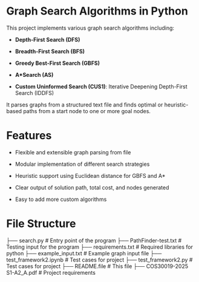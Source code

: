 # Graph Search Algorithms in Python
This project implements various graph search algorithms including:

* **Depth-First Search (DFS)**

* **Breadth-First Search (BFS)**

* **Greedy Best-First Search (GBFS)**

* **A*Search (AS)**

* **Custom Uninformed Search (CUS1)**: Iterative Deepening Depth-First Search (IDDFS)

It parses graphs from a structured text file and finds optimal or heuristic-based paths from a start node to one or more goal nodes.
# Features
* Flexible and extensible graph parsing from file

* Modular implementation of different search strategies

* Heuristic support using Euclidean distance for GBFS and A*

* Clear output of solution path, total cost, and nodes generated

* Easy to add more custom algorithms
# File Structure
├── search.py                  # Entry point of the program
├── PathFinder-test.txt        # Testing input for the program
├── requirements.txt           # Required libraries for python
├── example_input.txt          # Example graph input file
├── test_framework2.ipynb      # Test cases for project
├── test_framework2.py         # Test cases for project
├── README.file                # This file
├── COS30019-2025 S1-A2_A.pdf  # Project requirements




